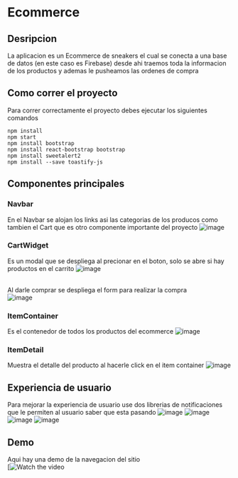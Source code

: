 # Ecommerce

## Desripcion
La aplicacion es un Ecommerce de sneakers el cual se conecta a una base de datos (en este caso es Firebase) desde ahi traemos toda la informacion de los productos y ademas le pusheamos las ordenes de compra

## Como correr el proyecto
Para correr correctamente el proyecto debes ejecutar los siguientes comandos
```
npm install
npm start
npm install bootstrap
npm install react-bootstrap bootstrap
npm install sweetalert2
npm install --save toastify-js
```

## Componentes principales
### Navbar
En el Navbar se alojan los links asi las categorias de los producos como tambien el Cart que es otro componente importante del proyecto
![image](https://github.com/LopezSantii/Ecommerce/assets/105465529/2e085530-f980-4a62-835d-5cfb9592acc3)

### CartWidget
Es un modal que se despliega al precionar en el boton, solo se abre si hay productos en el carrito
![image](https://github.com/LopezSantii/Ecommerce/assets/105465529/3b22f152-221d-422f-b566-fa02a1e26dbb)

<br>Al darle comprar se despliega el form para realizar la compra
<br>![image](https://github.com/LopezSantii/Ecommerce/assets/105465529/fe37d9bf-7f16-4052-bd91-39a2a31dbacb)

### ItemContainer
Es el contenedor de todos los productos del ecommerce
![image](https://github.com/LopezSantii/carritoDeCompras/assets/105465529/5739cd24-9152-4999-a097-ecd887f2c3cc)

### ItemDetail
Muestra el detalle del producto al hacerle click en el item container
![image](https://github.com/LopezSantii/Ecommerce/assets/105465529/1b942d9d-9527-4e04-b799-36a347a42fe7)


## Experiencia de usuario
Para mejorar la experiencia de usuario use dos librerias de notificaciones que le permiten al usuario saber que esta pasando
![image](https://github.com/LopezSantii/Ecommerce/assets/105465529/1ea60224-9d21-4632-b8d9-a197d5250785)
![image](https://github.com/LopezSantii/carritoDeCompras/assets/105465529/3b93ea25-ea69-4b30-b9bd-83a26a981124) 
![image](https://github.com/LopezSantii/Ecommerce/assets/105465529/b174858b-7c5b-4aba-8299-93003492b158)
![image](https://github.com/LopezSantii/Ecommerce/assets/105465529/c2e2da31-6951-4260-a3f7-fe9bf1d224a8)

## Demo
Aqui hay una demo de la navegacion del sitio
<br>[![Watch the video](https://github.com/LopezSantii/Ecommerce/assets/105465529/9bc260cb-70dc-4fc3-aa51-5bbdc4706dcf)


